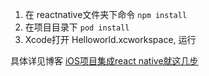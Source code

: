 1. 在 reactnative文件夹下命令 `npm install`
2. 在项目目录下 `pod install`
3. Xcode打开 Helloworld.xcworkspace, 运行

具体详见博客 [iOS项目集成react native就这几步](http://www.jianshu.com/p/fd89220c6902)
